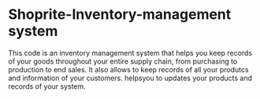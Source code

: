 # Shoprite-Inventory-management system
This code is an inventory management system that helps you keep records of your goods throughout your entire supply chain, from purchasing to production to end sales.
It also allows to keep records of all your produtcs and information of your customers.
helpsyou to updates your products and records of your system.
